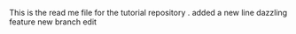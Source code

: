 This is the read me file for the tutorial repository .
added a new line
dazzling feature
new branch edit